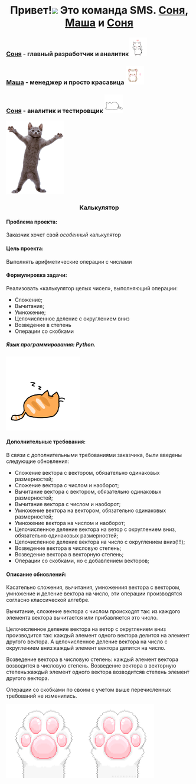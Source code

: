 <h1 align="center">Привет!<img src="https://github.com/blackcater/blackcater/raw/main/images/Hi.gif" height="35"/>
  Это команда SMS. <a href="https://github.com/Sony20181" target="_blank">Соня</a>, <a href="https://github.com/MariaArk" target="_blank">Маша</a> и <a href="https://github.com/SofaResh" target="_blank">Соня</a>
</h1>
<h3><a href="https://github.com/Sony20181" target="_blank">Соня</a> - главный разработчик и аналитик<img src="images/Ve1.gif" height="50"></h3>
<h3><a href="https://github.com/MariaArk" target="_blank">Маша</a> - менеджер и просто красавица <img src="images/VeC.gif" height="50"></h3>
<h3><a href="https://github.com/SofaResh" target="_blank">Соня</a> - аналитик и тестировщик <img src="images/14Se.gif" height="50"></h3>

<img src="images/2ull.gif" height="200">

<h3 align="center">Калькулятор</h3>

<h4 align="left">Проблема проекта:</h4>
<p align="left">Заказчик хочет свой <i>особенный</i> калькулятор</p>

<h4 align="left">Цель проекта:</h4>
<p align="left">Выполнять арифметические операции с числами</p>

<h4 align="left">Формулировка задачи:</h4>
<p align="left"> Реализовать «калькулятор целых чисел», выполняющий операции:
<ul type="square">
      <li> Сложение;</li>
      <li> Вычитание;</li>
      <li> Умножение;</li>
      <li> Целочисленное деление с округлением вниз </li>
      <li> Возведение в степень </li>
      <li> Операции со скобками</li>
</ul>
</p>
<h5 align="left">Язык программирования: Python.</h5>

<img src="images/picture6.gif" height="200">

<h4 align="left">Дополнительные требования:</h4>
<p>В связи с дополнительными требованиями заказчика, были введены следующие обновления:</p>
<ul type="square">
      <li> Сложение вектора с вектором, обязательно одинаковых размерностей;</li>
      <li> Сложение вектора с числом и наоборот;</li>
      <li> Вычитание вектора с вектором, обязательно одинаковых размерностей;</li>
      <li> Вычитание вектора с числом и наоборот;</li>
      <li> Умножение вектора на вектором, обязательно одинаковых размерностей;</li>
      <li> Умножение вектора на числом и наоборот;</li>
      <li> Целочисленное деление вектора на ветор с округлением вниз, обязательно одинаковых размерностей;</li>
      <li> Целочисленное деление вектора на число с округлением вниз(!!!);</li>
      <li> Возведение вектора в числовую степень; </li>
      <li> Возведение вектора в векторную степень; </li>
      <li> Операции со скобками, но с добавлением векторов;</li>
</ul>
<h4 align="left">Описание обновлений:</h4>
<p>Касательно сложения, вычитания, умножениия вектора с вектором, умножение и деление вектора на число, эти операции производятся согласно классической алгебре. </p>
<p>Вычитание, сложение вектора с числом происходят так: из каждого элемента вектора вычитается или прибавляется это число.</p>
<p>Целочисленное деление вектора на ветор с округлением вниз производится так: каждый элемент одного вектора делится на элемент другого вектора. А целочисленное деление вектора на число с округлением вниз:каждый элемент вектора делится на число.</p>
<p>Возведение вектора в числовую степень: каждый элемент вектора возводится в числовую степень. Возведение вектора в векторную степень:каждый элемент одного вектора возводитсяв степень элемент другого вектора.</p>
<p>Операции со скобками по своим с учетом выше перечисленных требований не изменились.</p>
<img src="images/28ee.gif" height="200">

